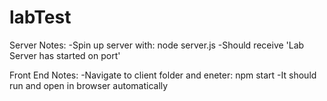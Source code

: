 # labTest

Server Notes:
-Spin up server with: node server.js
-Should receive 'Lab Server has started on port'

Front End Notes:
-Navigate to client folder and eneter: npm start
-It should run and open in browser automatically
